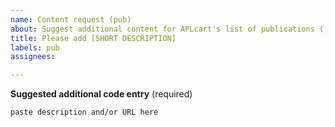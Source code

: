 ```yaml
---
name: Content request (pub)
about: Suggest additional content for APLcart's list of publications ([aplcart.info/pub](https://aplcart.info/pub))
title: Please add [SHORT DESCRIPTION]
labels: pub
assignees:

---
```


**Suggested additional code entry** (required)
```
paste description and/or URL here
```
